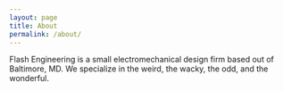 ```yaml
---
layout: page
title: About
permalink: /about/
---
```


Flash Engineering is a small electromechanical design firm based out of Baltimore, MD.  We specialize in
the weird, the wacky, the odd, and the wonderful.
